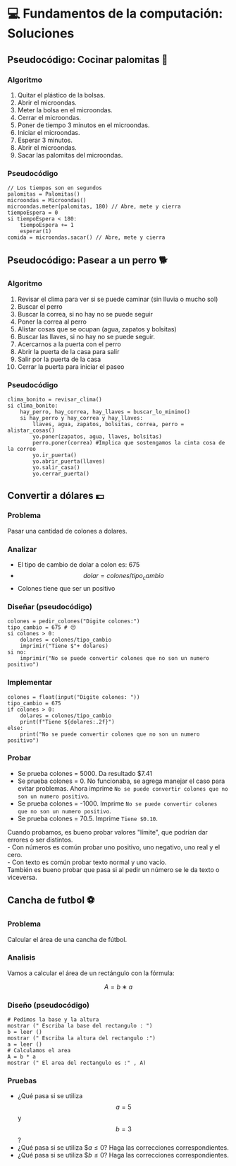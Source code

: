 # 💻 Fundamentos de la computación: Soluciones

## Pseudocódigo: Cocinar palomitas 🍿

### Algoritmo

1. Quitar el plástico de la bolsas.
2. Abrir el microondas.
3. Meter la bolsa en el microondas.
4. Cerrar el microondas.
5. Poner de tiempo 3 minutos en el microondas.
6. Iniciar el microondas.
7. Esperar 3 minutos.
8. Abrir el microondas.
9. Sacar las palomitas del microondas.

### Pseudocódigo

```{bash}
// Los tiempos son en segundos
palomitas = Palomitas()
microondas = Microondas()
microondas.meter(palomitas, 180) // Abre, mete y cierra
tiempoEspera = 0
si tiempoEspera < 180:
    tiempoEspera += 1
    esperar(1)
comida = microondas.sacar() // Abre, mete y cierra
```

## Pseudocódigo: Pasear a un perro 🐕

### Algoritmo

1. Revisar el clima para ver si se puede caminar (sin lluvia o mucho sol)
2. Buscar el perro
3. Buscar la correa, si no hay no se puede seguir
4. Poner la correa al perro
5. Alistar cosas que se ocupan (agua, zapatos y bolsitas)
6. Buscar las llaves, si no hay no se puede seguir.
7. Acercarnos a la puerta con el perro
8. Abrir la puerta de la casa para salir
9. Salir por la puerta de la casa
10. Cerrar la puerta para iniciar el paseo

### Pseudocódigo

```{bash}
clima_bonito = revisar_clima()
si clima_bonito:
    hay_perro, hay_correa, hay_llaves = buscar_lo_minimo()
    si hay_perro y hay_correa y hay_llaves:
        llaves, agua, zapatos, bolsitas, correa, perro = alistar_cosas()
        yo.poner(zapatos, agua, llaves, bolsitas)
        perro.poner(correa) #Implica que sostengamos la cinta cosa de la correo
        yo.ir_puerta()
        yo.abrir_puerta(llaves)
        yo.salir_casa()
        yo.cerrar_puerta()
```

## Convertir a dólares 💵

### Problema

Pasar una cantidad de colones a dolares.

### Analizar

- El tipo de cambio de dolar a colon es: 675
- $$dolar = colones/tipo_cambio$$
- Colones tiene que ser un positivo

### Diseñar (pseudocódigo)

```{bash}
colones = pedir_colones("Digite colones:")
tipo_cambio = 675 # 😔
si colones > 0:
    dolares = colones/tipo_cambio
    imprimir("Tiene $"+ dolares)
si no:
    imprimir("No se puede convertir colones que no son un numero positivo")
```

### Implementar

```{python}
colones = float(input("Digite colones: "))
tipo_cambio = 675
if colones > 0:
    dolares = colones/tipo_cambio
    print(f"Tiene ${dolares:.2f}")
else:
    print("No se puede convertir colones que no son un numero positivo")
```

### Probar

- Se prueba colones = 5000. Da resultado $7.41
- Se prueba colones = 0. No funcionaba, se agrega  manejar el caso para evitar problemas. Ahora imprime `No se puede convertir colones que no son un numero positivo`.
- Se prueba colones = -1000. Imprime `No se puede convertir colones que no son un numero positivo`.
- Se prueba colones = 70.5. Imprime `Tiene $0.10`.

<div class="alert alert-danger" role="alert">
  <i class="fa fa fa-exclamation-triangle fa-inverse fa-lg"></i> 
  Cuando probamos, es bueno probar valores "límite", que podrían dar errores o ser distintos. <br/>
  - Con números es común probar uno positivo, uno negativo, uno real y el cero.<br/>
  - Con texto es común probar texto normal y uno vacío.<br/>
  También es bueno probar que pasa si al pedir un número se le da texto o viceversa.
</div>

## Cancha de futbol ⚽

### Problema

Calcular el área de una cancha de fútbol.

### Analisis

Vamos a calcular el área de un rectángulo con la fórmula:

$$A = b ∗ a$$

### Diseño (pseudocódigo)

```{bash}
# Pedimos la base y la altura
mostrar (" Escriba la base del rectangulo : ")
b = leer ()
mostrar (" Escriba la altura del rectangulo :")
a = leer ()
# Calculamos el area
A = b * a
mostrar (" El area del rectangulo es :" , A)
```

### Pruebas

- ¿Qué pasa si se utiliza $$a=5$$ y $$b=3$$?
- ¿Qué pasa si se utiliza $$a\le 0$? Haga las correcciones correspondientes.
- ¿Qué pasa si se utiliza $$b\le 0$? Haga las correcciones correspondientes.